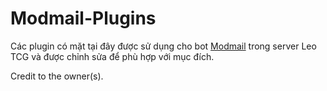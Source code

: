 # Modmail-Plugins

Các plugin có mặt tại đây được sử dụng cho bot [Modmail](https://github.com/trollerr/Modmail) trong server Leo TCG và được chỉnh sửa để phù hợp với mục đích. 

Credit to the owner(s).